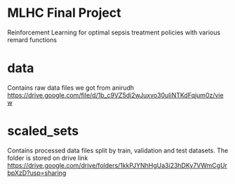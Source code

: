 # MLHC Final Project 
Reinforcement Learning for optimal sepsis treatment policies with various remard functions

# data 
Contains raw data files we got from anirudh
https://drive.google.com/file/d/1b_c9VZ5dj2wJuxvo30uIiNTKdFqjum0z/view

# scaled_sets 
Contains processed data files split by train, validation and test datasets. The folder is stored on drive link 
https://drive.google.com/drive/folders/1kkPJYNhHgUa3i23hDKy7VWmCgUrbpXzD?usp=sharing


